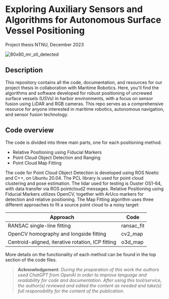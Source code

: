 # Exploring Auxiliary Sensors and Algorithms for Autonomous Surface Vessel Positioning
Project thesis NTNU, December 2023

![80x80_mr_stl_detected](https://github.com/eirikese/exploring_usv_positioning/assets/118887178/ce11d1c3-716a-43c6-8704-107e95e6fb40)



## Description
This repository contains all the code, documentation, and resources for our project thesis in collaboration with Maritime Robotics. Here, you'll find the algorithms and software developed for robust positioning of uncrewed surface vessels (USVs) in harbor environments, with a focus on sensor fusion using LiDAR and RGB cameras. This repo serves as a comprehensive resource for anyone interested in maritime robotics, autonomous navigation, and sensor fusion technology.

## Code overview 
The code is divided into three main parts, one for each positioning method.
* Relative Positioning using Fiducial Markers
* Point Cloud Object Detection and Ranging
* Point Cloud Map Fitting

The code for Point Cloud Object Detection is developed using ROS Noetic and C++, on Ubuntu 20.04. The PCL library is used for point cloud clustering and pose estimation. The lidar used for testing is Ouster OS1-64, with data transfer via ROS pointcloud2 messages.
Relative Positioning using Fiducial Markers utilizes OpenCV, together with ArUco markers for detection and relative positioning.
The Map Fitting algorithm uses three different approaches to fit a source point cloud to a noisy target: 

| Approach | Code |
|-|-|
| RANSAC single-line fitting | ransac_fit|
| OpenCV homography and longside fitting | cv2_map |
| Centroid-aligned, iterative rotation, ICP fitting | o3d_map |


More details on the functionality of each method can be found in the top section of the code files.


>**Acknowledgement**:
>*During the preparation of this work the authors used ChatGPT from OpenAI in order to improve language and readability for code and documentation. After using this tool/service, the author(s) reviewed and edited the content as needed and take(s) full responsibility for the content of the publication.*
